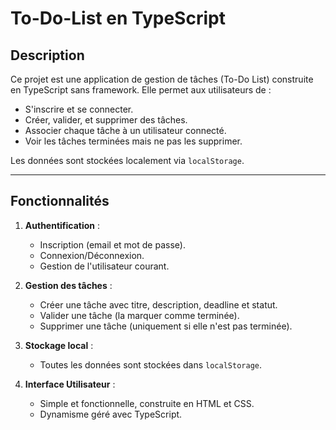 # To-Do-List en TypeScript

## Description

Ce projet est une application de gestion de tâches (To-Do List) construite en TypeScript sans framework. Elle permet aux utilisateurs de :

-   S'inscrire et se connecter.
-   Créer, valider, et supprimer des tâches.
-   Associer chaque tâche à un utilisateur connecté.
-   Voir les tâches terminées mais ne pas les supprimer.

Les données sont stockées localement via `localStorage`.

---

## Fonctionnalités

1. **Authentification** :

    - Inscription (email et mot de passe).
    - Connexion/Déconnexion.
    - Gestion de l'utilisateur courant.

2. **Gestion des tâches** :

    - Créer une tâche avec titre, description, deadline et statut.
    - Valider une tâche (la marquer comme terminée).
    - Supprimer une tâche (uniquement si elle n'est pas terminée).

3. **Stockage local** :

    - Toutes les données sont stockées dans `localStorage`.

4. **Interface Utilisateur** :
    - Simple et fonctionnelle, construite en HTML et CSS.
    - Dynamisme géré avec TypeScript.
